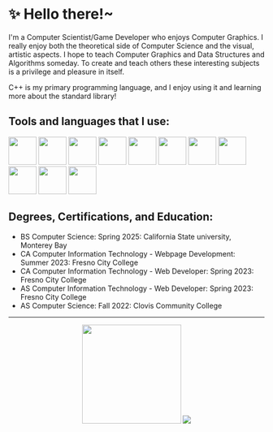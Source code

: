 # ✨ Hello there!~
I'm a Computer Scientist/Game Developer who enjoys Computer Graphics. I really enjoy both the theoretical side of Computer Science and the visual, artistic aspects. I hope to teach Computer Graphics and Data Structures and Algorithms someday. To create and teach others these interesting subjects is a privilege and pleasure in itself.

C++ is my primary programming language, and I enjoy using it and learning more about the standard library!
## Tools and languages that I use:
<img height=55 src="https://cdn.jsdelivr.net/gh/devicons/devicon@latest/icons/opengl/opengl-plain.svg" />
<img height=55 src="https://cdn.jsdelivr.net/gh/devicons/devicon@latest/icons/cplusplus/cplusplus-original.svg"/>
<img height=55 src="https://cdn.jsdelivr.net/gh/devicons/devicon@latest/icons/csharp/csharp-original.svg" />
<img height=55 src="https://cdn.jsdelivr.net/gh/devicons/devicon@latest/icons/java/java-original-wordmark.svg" />
<img height=55 src="https://cdn.jsdelivr.net/gh/devicons/devicon@latest/icons/python/python-original.svg" />
<img height=55 src="https://cdn.jsdelivr.net/gh/devicons/devicon@latest/icons/c/c-original.svg" />
<img height=55 src="https://cdn.jsdelivr.net/gh/devicons/devicon@latest/icons/javascript/javascript-original.svg" />
<img height=55 src="https://cdn.jsdelivr.net/gh/devicons/devicon@latest/icons/android/android-plain.svg" />
<img height=55 src="https://cdn.jsdelivr.net/gh/devicons/devicon@latest/icons/mongodb/mongodb-plain-wordmark.svg" />
<img height=55 src="https://cdn.jsdelivr.net/gh/devicons/devicon@latest/icons/vscode/vscode-original.svg" />
<img height=55 src="https://cdn.jsdelivr.net/gh/devicons/devicon@latest/icons/unity/unity-original.svg" />
        
## Degrees, Certifications, and Education:
- BS Computer Science: Spring 2025: California State university, Monterey Bay
- CA Computer Information Technology - Webpage Development: Summer 2023: Fresno City College
- CA Computer Information Technology - Web Developer: Spring 2023: Fresno City College
- AS Computer Information Technology - Web Developer: Spring 2023: Fresno City College
- AS Computer Science: Fall 2022: Clovis Community College

<hr></hr>
<div align="center">
    <img height=195 class="img" src="https://github-readme-stats.vercel.app/api/top-langs/?username=XOR-SABER&theme=dark&&hide=HTML,CSS,shaderlab,HLSL,Mathematica,&exclude_repo=CubedPrime" />
     <img  class="img" src="https://streak-stats.demolab.com/?user=XOR-SABER&theme=dark" />
</div>